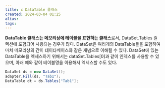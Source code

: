 ```yaml
---
title: c DataTable 클래스
created: 2024-03-04 01:25
alias:
tags:
---
```

**DataTable 클래스는 메모리상에 테이블을 표현하는 클래스**로서, DataSet.Tables 컬렉션에 포함되어 사용되는 경우가 많다. 
DataSet은 여러개의 DataTable들을 포함하여 마치 메모리상의 간이 데이타베이스와 같은 개념으로 이해될 수 있다. 
DataSet에 있는 DataTable을 엑세스하기 위해서는 dataSet.Tables[0]과 같이 인덱스를 사용할 수 있으며, 
아래 예와 같이 테이블명을 이용해서 엑세스할 수도 있다.
```cs
DataSet ds = new DataSet();
adapter.Fill(ds, "Tab1");
DataTable dt = ds.Tables["Tab1"];
```




